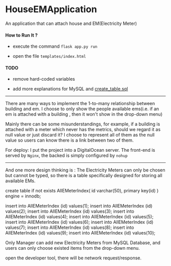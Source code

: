 # HouseEMApplication
An application that can attach house and EM(Electricity Meter)

#### How to Run It ?

- execute the command `flask app.py run`

- open the file `templates/index.html`

#### TODO

- remove hard-coded variables

- add more explanations for MySQL and [create_table.sql](create_table.sql)

---

There are many ways to implement the 1-to-many relationship between building and em. I choose to only show the people available
ems(i.e. if an em is attached with a building , then it won't show in the drop-down menu)
 
Mainly there can be some misunderstandings, for example, if a building is attached with a meter which never has the metrics, should we regard it as null value or just discard it? I choose to represent all of them as the null value so users can know there is a link between two of them.

For deploy: I put the project into a DigitalOcean server. The front-end is served by `Nginx`, the backed is simply configured by `nohup`

---

And one more design thinking is :
The Electricity Meters can only be chosen but cannot be typed, so there is a table specifically designed for storing all available EMs.

create table if not exists AllEMeterIndex(
  id varchar(50),
  primary key(id)
) engine = innodb;

insert into AllEMeterIndex (id) values(1);
insert into AllEMeterIndex (id) values(2);
insert into AllEMeterIndex (id) values(3);
insert into AllEMeterIndex (id) values(4);
insert into AllEMeterIndex (id) values(5);
insert into AllEMeterIndex (id) values(6);
insert into AllEMeterIndex (id) values(7);
insert into AllEMeterIndex (id) values(8);
insert into AllEMeterIndex (id) values(9);
insert into AllEMeterIndex (id) values(10);

Only Manager can add new Electricity Meters from MySQL Database, and users can only choose existed items from the drop-down menu.

 open the developer tool, there will be network request/response.

